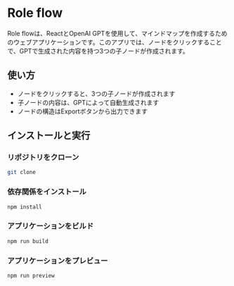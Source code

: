 # Role flow

Role flowは、ReactとOpenAI GPTを使用して、マインドマップを作成するためのウェブアプリケーションです。このアプリでは、ノードをクリックすることで、GPTで生成された内容を持つ3つの子ノードが作成されます。

## 使い方

- ノードをクリックすると、3つの子ノードが作成されます
- 子ノードの内容は、GPTによって自動生成されます
- ノードの構造はExportボタンから出力できます

## インストールと実行

### リポジトリをクローン

```sh
git clone 
```

### 依存関係をインストール

```sh
npm install
```

### アプリケーションをビルド

```sh
npm run build
```

### アプリケーションをプレビュー

```sh
npm run preview
```
